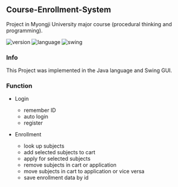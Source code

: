 Course-Enrollment-System
---
Project in Myongji University major course
(procedural thinking and programming).

![version](https://img.shields.io/badge/Version-2.0.0-green.svg)
![language](https://img.shields.io/badge/Language-Java-Orange.svg)
![swing](https://img.shields.io/badge/GUI-Swing-Blue.svg)

### Info
This Project was implemented in the Java language and Swing GUI.

### Function
- Login
  - remember ID
  - auto login
  - register
  
- Enrollment
  - look up subjects
  - add selected subjects to cart 
  - apply for selected subjects
  - remove subjects in cart or application
  - move subjects in cart to application or vice versa
  - save enrollment data by id
